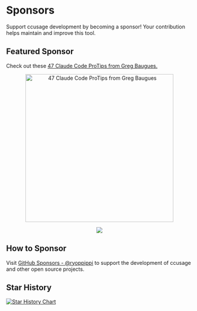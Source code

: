 # Sponsors

Support ccusage development by becoming a sponsor! Your contribution helps maintain and improve this tool.

## Featured Sponsor

Check out these [47 Claude Code ProTips from Greg Baugues.](https://www.youtube.com/watch?v=TiNpzxoBPz0&lc=UgyVgQyOhfJJlheVMcB4AaABAg)

<p align="center">
    <a href="https://www.youtube.com/watch?v=TiNpzxoBPz0&lc=UgyVgQyOhfJJlheVMcB4AaABAg">
        <img src="/claude_code_protips_thumbnail_v1.png" alt="47 Claude Code ProTips from Greg Baugues" width="400">
    </a>
</p>

<p align="center">
    <a href="https://github.com/sponsors/ryoppippi">
        <img src="https://cdn.jsdelivr.net/gh/ryoppippi/sponsors@main/sponsors.svg">
    </a>
</p>

## How to Sponsor

Visit [GitHub Sponsors - @ryoppippi](https://github.com/sponsors/ryoppippi) to support the development of ccusage and other open source projects.

## Star History

<a href="https://www.star-history.com/#ryoppippi/ccusage&Date">
    <picture>
        <source media="(prefers-color-scheme: dark)" srcset="https://api.star-history.com/svg?repos=ryoppippi/ccusage&type=Date&theme=dark" />
        <source media="(prefers-color-scheme: light)" srcset="https://api.star-history.com/svg?repos=ryoppippi/ccusage&type=Date" />
        <img alt="Star History Chart" src="https://api.star-history.com/svg?repos=ryoppippi/ccusage&type=Date" />
    </picture>
</a>
